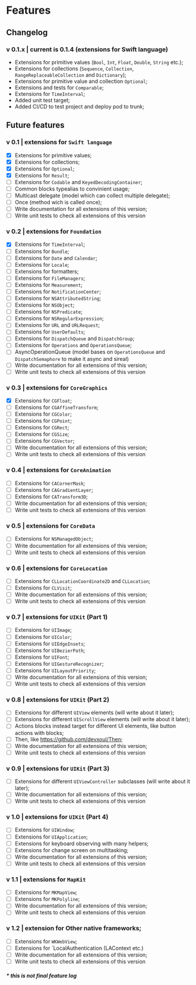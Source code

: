 #  Features

## Changelog

### v 0.1.x | current is 0.1.4 (extensions for Swift language)
- Extensions for primitive values (`Bool`, `Int`, `Float`, `Double`, `String` etc.);
- Extensions for collections (`Sequence`, `Collection`, `RangeReplaceableCollection` and `Dictionary`);
- Extensions for primitive value and collection `Optional`;
- Extensions and tests for `Comparable`;
- Extensions for `TimeInterval`;
- Added unit test target;
- Added CI/CD to test project and deploy pod to trunk;

## Future features

### v 0.1 | extensions for `Swift language`
- [X] Extensions for primitive values;
- [X] Extensions for collections;
- [X] Extensions for `Optional`;
- [X] Extensions for `Result`;
- [ ] Extensions for `Codable` and `KeyedDecodingContainer`;
- [ ] Common blocks typealias to convinient usage;
- [ ] Multicast delegate (model which can collect multiple delegate);
- [ ] Once (method wich is called once);
- [ ] Write documentation for all extensions of this version;
- [ ] Write unit tests to check all extensions of this version

### v 0.2 | extensions for `Foundation`
- [X] Extensions for `TimeInterval`;
- [ ] Extensions for `Bundle`;
- [ ] Extensions for `Date` and `Calendar`;
- [ ] Extensions for `Locale`;
- [ ] Extensions for formatters;
- [ ] Extensions for `FileManagers`;
- [ ] Extensions for `Measurement`;
- [ ] Extensions for `NotificationCenter`;
- [ ] Extensions for `NSAttributedString`;
- [ ] Extensions for `NSObject`;
- [ ] Extensions for `NSPredicate`;
- [ ] Extensions for `NSRegularExpression`;
- [ ] Extensions for `URL` and `URLRequest`;
- [ ] Extensions for `UserDefaults`;
- [ ] Extensions for `DispatchQueue` and `DispatchGroup`;
- [ ] Extensions for `Operations` and `OperationsQueue`;
- [ ] AsyncOperationQueue (model bases on `OperationsQueue` and `DispatchSemaphore` to make it async and sireal)
- [ ] Write documentation for all extensions of this version;
- [ ] Write unit tests to check all extensions of this version

### v 0.3 | extensions for `CoreGraphics`
- [X] Extensions for `CGFloat`;
- [ ] Extensions for `CGAffineTransform`;
- [ ] Extensions for `CGColor`;
- [ ] Extensions for `CGPoint`;
- [ ] Extensions for `CGRect`;
- [ ] Extensions for `CGSize`;
- [ ] Extensions for `CGVector`;
- [ ] Write documentation for all extensions of this version;
- [ ] Write unit tests to check all extensions of this version

### v 0.4 | extensions for `CoreAnimation`
- [ ] Extensions for `CACornerMask`;
- [ ] Extensions for `CAGradientLayer`;
- [ ] Extensions for `CATransform3D`;
- [ ] Write documentation for all extensions of this version;
- [ ] Write unit tests to check all extensions of this version

### v 0.5 | extensions for `CoreData`
- [ ] Extensions for `NSManagedObject`;
- [ ] Write documentation for all extensions of this version;
- [ ] Write unit tests to check all extensions of this version

### v 0.6 | extensions for `CoreLocation`
- [ ] Extensions for `CLLocationCoordinate2D` and `CLLocation`;
- [ ] Extensions for `CLVisit`;
- [ ] Write documentation for all extensions of this version;
- [ ] Write unit tests to check all extensions of this version

### v 0.7 | extensions for `UIKit` (Part 1)
- [ ] Extensions for `UIImage`;
- [ ] Extensions for `UIColor`;
- [ ] Extensions for `UIEdgeInsets`;
- [ ] Extensions for `UIBezierPath`;
- [ ] Extensions for `UIFont`;
- [ ] Extensions for `UIGestureRecognizer`;
- [ ] Extensions for `UILayoutPriority`;
- [ ] Write documentation for all extensions of this version;
- [ ] Write unit tests to check all extensions of this version

### v 0.8 | extensions for `UIKit` (Part 2)
- [ ] Extensions for different `UIView` elements (will write about it later);
- [ ] Extensions for different `UIScrollView` elements (will write about it later);
- [ ] Actions blocks instead target for different UI elements, like button actions with blocks;
- [ ] Then, like https://github.com/devxoul/Then;
- [ ] Write documentation for all extensions of this version;
- [ ] Write unit tests to check all extensions of this version

### v 0.9 | extensions for `UIKit` (Part 3)
- [ ] Extensions for different `UIViewController` subclasses (will write about it later);
- [ ] Write documentation for all extensions of this version;
- [ ] Write unit tests to check all extensions of this version

### v 1.0 | extensions for `UIKit` (Part 4)
- [ ] Extensions for `UIWindow`;
- [ ] Extensions for `UIApplication`;
- [ ] Extensions for keyboard observing with many helpers;
- [ ] Extensions for change screen on multitasking;
- [ ] Write documentation for all extensions of this version;
- [ ] Write unit tests to check all extensions of this version

### v 1.1 | extensions for `MapKit`
- [ ] Extensions for `MKMapView`;
- [ ] Extensions for `MKPolyline`;
- [ ] Write documentation for all extensions of this version;
- [ ] Write unit tests to check all extensions of this version

### v 1.2 | extension for Other native frameworks;
- [ ] Extensions for `WKWebView`;
- [ ] Extensions for `LocalAuthentication (LAContext etc.)
- [ ] Write documentation for all extensions of this version;
- [ ] Write unit tests to check all extensions of this version

##### * this is not final feature log
